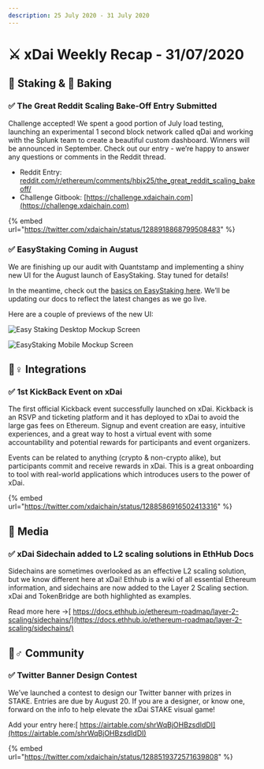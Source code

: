 ```yaml
---
description: 25 July 2020 - 31 July 2020
---
```


# ⚔️ xDai Weekly Recap - 31/07/2020

## 🥩 Staking & 🍰 Baking

### ✅ The Great Reddit Scaling Bake-Off Entry Submitted

Challenge accepted! We spent a good portion of July load testing, launching an experimental 1 second block network called qDai and working with the Splunk team to create a beautiful custom dashboard. Winners will be announced in September. Check out our entry - we’re happy to answer any questions or comments in the Reddit thread.

* Reddit Entry:[ reddit.com/r/ethereum/comments/hbjx25/the\_great\_reddit\_scaling\_bakeoff/](https://www.reddit.com/r/ethereum/comments/hbjx25/the_great_reddit_scaling_bakeoff/)
* Challenge Gitbook: [https://challenge.xdaichain.com](https://challenge.xdaichain.com)

{% embed url="https://twitter.com/xdaichain/status/1288918868799508483" %}

### ✅ EasyStaking Coming in August

We are finishing up our audit with Quantstamp and implementing a shiny new UI for the August launch of EasyStaking. Stay tuned for details!

In the meantime, check out the [basics on EasyStaking here](../../../../for-stakers/easy-staking/).  We’ll be updating our docs to reflect the latest changes as we go live.

Here are a couple of previews of the new UI:

![Easy Staking Desktop Mockup Screen](../../../../.gitbook/assets/ui-preview-1.png)

![EasyStaking Mobile Mockup Screen](../../../../.gitbook/assets/ui-preview-2.png)

## 👷♀ Integrations

### ✅ 1st KickBack Event on xDai

The first official Kickback event successfully launched on xDai. Kickback is an RSVP and ticketing platform and it has deployed to xDai to avoid the large gas fees on Ethereum. Signup and event creation are easy, intuitive experiences, and a great way to host a virtual event with some accountability and potential rewards for participants and event organizers. 

Events can be related to anything \(crypto & non-crypto alike\), but participants commit and receive rewards in xDai. This is a great onboarding to tool with real-world applications which introduces users to the power of xDai.

{% embed url="https://twitter.com/xdaichain/status/1288586916502413316" %}

## 📰 Media

### ✅ xDai Sidechain added to L2 scaling solutions in EthHub Docs

Sidechains are sometimes overlooked as an effective L2 scaling solution, but we know different here at xDai! Ethhub is a wiki of all essential Ethereum information, and sidechains are now added to the Layer 2 Scaling section. xDai and TokenBridge are both highlighted as examples.   
  
Read more here -&gt;[ https://docs.ethhub.io/ethereum-roadmap/layer-2-scaling/sidechains/](https://docs.ethhub.io/ethereum-roadmap/layer-2-scaling/sidechains/)

## 🦸♂ Community

### ✅ Twitter Banner Design Contest

We’ve launched a contest to design our Twitter banner with prizes in STAKE. Entries are due by August 20. If you are a designer, or know one, forward on the info to help elevate the xDai STAKE visual game!   
  
Add your entry here:[ https://airtable.com/shrWqBjOHBzsdIdDI](https://airtable.com/shrWqBjOHBzsdIdDI)

{% embed url="https://twitter.com/xdaichain/status/1288519372571639808" %}

